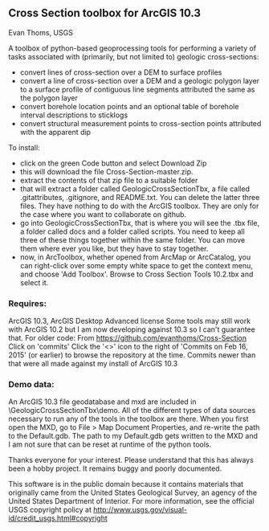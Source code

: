 ## Cross Section toolbox for ArcGIS 10.3

Evan Thoms, USGS

A toolbox of python-based geoprocessing tools for performing a variety of tasks associated with (primarily, but not limited to) geologic cross-sections:

- convert lines of cross-section over a DEM to surface profiles
- convert a line of cross-section over a DEM and a geologic polygon layer to a surface profile of contiguous line segments attributed the same as the polygon layer
- convert borehole location points and an optional table of borehole interval descriptions to sticklogs
- convert structural measurement points to cross-section points attributed with the apparent dip

To install:
- click on the green Code button and select Download Zip
- this will download the file Cross-Section-master.zip.
- extract the contents of that zip file to a suitable folder
- that will extract a folder called GeologicCrossSectionTbx, a file called .gitattributes, .gitignore, and README.txt. You can delete the latter three files. They have nothing to do with the ArcGIS toolbox. They are only for the case where you want to collaborate on github.
- go into GeologicCrossSectionTbx, that is where you will see the .tbx file, a folder called docs and a folder called scripts. You need to keep all three of these things together within the same folder. You can move them where ever you like, but they have to stay together. 
- now, in ArcToolbox, whether opened from ArcMap or ArcCatalog, you can right-click over some empty white space to get the context menu, and choose 'Add Toolbox'. Browse to Cross Section Tools 10.2.tbx and select it.

### Requires:
ArcGIS 10.3, ArcGIS Desktop Advanced license
Some tools may still work with ArcGIS 10.2 but I am now developing against 10.3 so I can't guarantee that. 
For older code:
From https://github.com/evanthoms/Cross-Section
Click on 'commits'
Click the '<>' icon to the right of 'Commits on Feb 16, 2015' (or earlier) to browse the repository at the time. Commits newer than that were all made against my install of ArcGIS 10.3

### Demo data:
An ArcGIS 10.3 file geodatabase and mxd are included in \GeologicCrossSectionTbx\demo. All of the different types of data sources necessary to run any of the tools in the toolbox are there. When you first open the MXD, go to File > Map Document Properties, and re-write the path to the Default.gdb. The path to my Default.gdb gets written to the MXD and I am not sure that can be reset at runtime of the python tools.

Thanks everyone for your interest. Please understand that this has always been a hobby project. It remains buggy and poorly documented.

This software is in the public domain because it contains materials that originally came from the United States Geological Survey, an agency of the United States Department of Interior. For more information, see the official USGS copyright policy at http://www.usgs.gov/visual-id/credit_usgs.html#copyright
